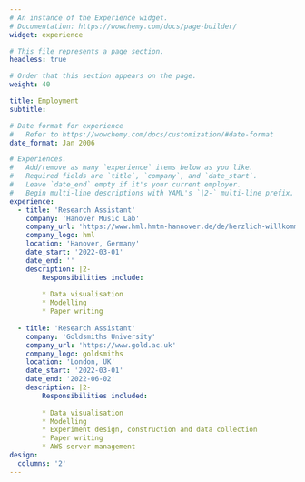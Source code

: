 ```yaml
---
# An instance of the Experience widget.
# Documentation: https://wowchemy.com/docs/page-builder/
widget: experience

# This file represents a page section.
headless: true

# Order that this section appears on the page.
weight: 40

title: Employment
subtitle:

# Date format for experience
#   Refer to https://wowchemy.com/docs/customization/#date-format
date_format: Jan 2006

# Experiences.
#   Add/remove as many `experience` items below as you like.
#   Required fields are `title`, `company`, and `date_start`.
#   Leave `date_end` empty if it's your current employer.
#   Begin multi-line descriptions with YAML's `|2-` multi-line prefix.
experience:
  - title: 'Research Assistant'
    company: 'Hanover Music Lab'
    company_url: 'https://www.hml.hmtm-hannover.de/de/herzlich-willkommen/'
    company_logo: hml
    location: 'Hanover, Germany'
    date_start: '2022-03-01'
    date_end: ''
    description: |2-
        Responsibilities include:
        
        * Data visualisation
        * Modelling
        * Paper writing
        
  - title: 'Research Assistant'
    company: 'Goldsmiths University'
    company_url: 'https://www.gold.ac.uk'
    company_logo: goldsmiths
    location: 'London, UK'
    date_start: '2022-03-01'
    date_end: '2022-06-02'
    description: |2-
        Responsibilities included:
        
        * Data visualisation
        * Modelling
        * Experiment design, construction and data collection
        * Paper writing
        * AWS server management
design:
  columns: '2'
---
```

